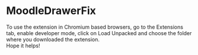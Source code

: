# MoodleDrawerFix

To use the extension in Chromium based browsers, go to the Extensions tab, enable developer mode, click on Load Unpacked and choose the folder where you downloaded the extension.
\
Hope it helps!
